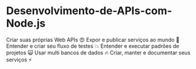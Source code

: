 # Desenvolvimento-de-APIs-com-Node.js

Criar suas próprias Web APIs
😍
Expor e publicar serviços ao mundo
🦄
Entender e criar seu fluxo de testes
💥
Entender e executar padrões de projetos
🙀
Usar multi bancos de dados
🔥
Criar, manter e documentar seus serviços
⚡

